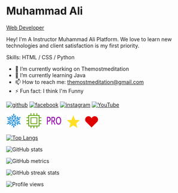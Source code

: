 # Muhammad Ali

[Web Developer](https://web.facebook.com/photo/?fbid=179906268053700&set=a.114041124640215)

Hey! I'm A Instructor Muhammad Ali Platform. We love to learn new technologies and client satisfaction is my first priority.

Skills: HTML / CSS / Python 

- 🔭 I’m currently working on Themostmeditation 
- 🌱 I’m currently learning Java 
- 📫 How to reach me: themostmeditation@gmail.com 
- ⚡ Fun fact: I think I'm Funny 


[<img src='https://cdn.jsdelivr.net/npm/simple-icons@3.0.1/icons/github.svg' alt='github' height='40'>](https://github.com/themostmeditation)  [<img src='https://cdn.jsdelivr.net/npm/simple-icons@3.0.1/icons/facebook.svg' alt='facebook' height='40'>](https://www.facebook.com/themostmeditation)  [<img src='https://cdn.jsdelivr.net/npm/simple-icons@3.0.1/icons/instagram.svg' alt='instagram' height='40'>](https://www.instagram.com/themostmeditation/)  [<img src='https://cdn.jsdelivr.net/npm/simple-icons@3.0.1/icons/youtube.svg' alt='YouTube' height='40'>](https://www.youtube.com/@iloveharmain)  

<a href='https://archiveprogram.github.com/'><img src='https://raw.githubusercontent.com/acervenky/animated-github-badges/master/assets/acbadge.gif' width='40' height='40'></a> <a href='https://docs.github.com/en/developers'><img src='https://raw.githubusercontent.com/acervenky/animated-github-badges/master/assets/devbadge.gif' width='40' height='40'></a> <a href='https://github.com/pricing'><img src='https://raw.githubusercontent.com/acervenky/animated-github-badges/master/assets/pro.gif' width='40' height='40'></a> <a href='https://stars.github.com/'><img src='https://raw.githubusercontent.com/acervenky/animated-github-badges/master/assets/starbadge.gif' width='35' height='35'></a> <a href='https://docs.github.com/en/github/supporting-the-open-source-community-with-github-sponsors'><img src='https://raw.githubusercontent.com/acervenky/animated-github-badges/master/assets/sponsorbadge.gif' width='35' height='35'></a> 

[![Top Langs](https://github-readme-stats.vercel.app/api/top-langs/?username=https://www.github.com/themostmeditation)](https://github.com/anuraghazra/github-readme-stats)

![GitHub stats](https://github-readme-stats.vercel.app/api?username=https://www.github.com/themostmeditation&show_icons=true&count_private=true)  

![GitHub metrics](https://metrics.lecoq.io/https://www.github.com/themostmeditation)  

![GitHub streak stats](https://streak-stats.demolab.com/?user=https://www.github.com/themostmeditation)  

![Profile views](https://gpvc.arturio.dev/https://www.github.com/themostmeditation)  
